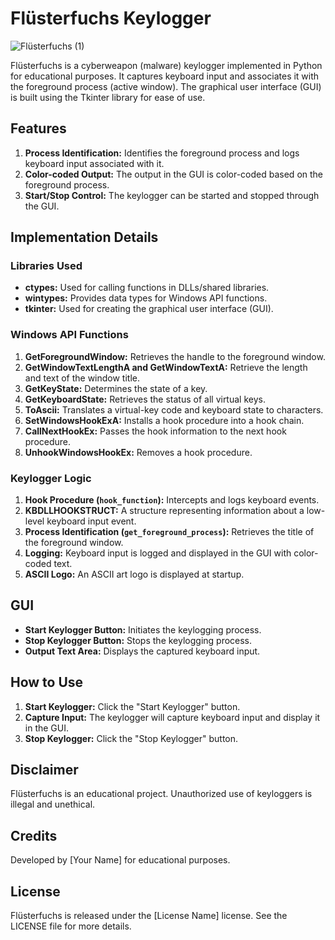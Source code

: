 # Flüsterfuchs Keylogger


![Flüsterfuchs (1)](https://github.com/Wadee-Haddad/Fl-sterfuchs/assets/117990238/51936cd1-c0b6-4a9b-904e-802862ef498a)



Flüsterfuchs is a cyberweapon (malware) keylogger implemented in Python for educational purposes. It captures keyboard input and associates it with the foreground process (active window). The graphical user interface (GUI) is built using the Tkinter library for ease of use.

## Features

1. **Process Identification:** Identifies the foreground process and logs keyboard input associated with it.
2. **Color-coded Output:** The output in the GUI is color-coded based on the foreground process.
3. **Start/Stop Control:** The keylogger can be started and stopped through the GUI.

## Implementation Details

### Libraries Used

- **ctypes:** Used for calling functions in DLLs/shared libraries.
- **wintypes:** Provides data types for Windows API functions.
- **tkinter:** Used for creating the graphical user interface (GUI).

### Windows API Functions

1. **GetForegroundWindow:** Retrieves the handle to the foreground window.
2. **GetWindowTextLengthA and GetWindowTextA:** Retrieve the length and text of the window title.
3. **GetKeyState:** Determines the state of a key.
4. **GetKeyboardState:** Retrieves the status of all virtual keys.
5. **ToAscii:** Translates a virtual-key code and keyboard state to characters.
6. **SetWindowsHookExA:** Installs a hook procedure into a hook chain.
7. **CallNextHookEx:** Passes the hook information to the next hook procedure.
8. **UnhookWindowsHookEx:** Removes a hook procedure.

### Keylogger Logic

1. **Hook Procedure (`hook_function`):** Intercepts and logs keyboard events.
2. **KBDLLHOOKSTRUCT:** A structure representing information about a low-level keyboard input event.
3. **Process Identification (`get_foreground_process`):** Retrieves the title of the foreground window.
4. **Logging:** Keyboard input is logged and displayed in the GUI with color-coded text.
5. **ASCII Logo:** An ASCII art logo is displayed at startup.

## GUI

- **Start Keylogger Button:** Initiates the keylogging process.
- **Stop Keylogger Button:** Stops the keylogging process.
- **Output Text Area:** Displays the captured keyboard input.

## How to Use

1. **Start Keylogger:** Click the "Start Keylogger" button.
2. **Capture Input:** The keylogger will capture keyboard input and display it in the GUI.
3. **Stop Keylogger:** Click the "Stop Keylogger" button.

## Disclaimer

Flüsterfuchs is an educational project. Unauthorized use of keyloggers is illegal and unethical.

## Credits

Developed by [Your Name] for educational purposes.

## License

Flüsterfuchs is released under the [License Name] license. See the LICENSE file for more details.
